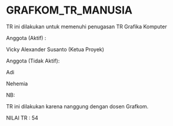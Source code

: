 # GRAFKOM_TR_MANUSIA

TR ini dilakukan untuk memenuhi penugasan TR Grafika Komputer


Anggota (Aktif) :

Vicky Alexander Susanto (Ketua Proyek)

Anggota (Tidak Aktif):

Adi

Nehemia

NB: 

TR ini dilakukan karena nanggung dengan dosen Grafkom.

NILAI TR : 54 
